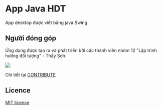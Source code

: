 # App Java HDT
App desktop được viết bằng java Swing.

## Người đóng góp
Ứng dụng được tạo ra và phát triển bởi các thành viên nhóm 12 "Lập trình hướng đối tượng" - Thầy Sơn.

[![](https://github.com/duonghuan2122000.png?size=50)](https://github.com/duonghuan2122000/app-java-hdt/graphs/contributors)

Chi tiết tại [CONTRIBUTE](contributing.md)

## Licence

[MIT license](LICENSE)